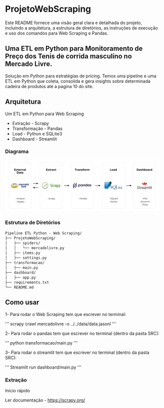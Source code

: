 # ProjetoWebScraping

Este README fornece uma visão geral clara e detalhada do projeto, incluindo a arquitetura, a estrutura de diretórios, as instruções de execução e uso dos comandos para Web Scraping e Pandas.

## Uma ETL em Python para Monitoramento de Preço dos Tenis de corrida masculino no Mercado Livre.

Solução em Python para estratégias de pricing.
Temos uma pipeline e uma ETL em Python que coleta, consolida e gera insights
sobre determinada cadeira de produtos até a pagina 10 do site. 

## Arquitetura
Um ETL em Python para Web Scraping

- Extração - Scrapy
- Transformação - Pandas
- Load - Python e SQLite3
- Dashboard - Streamlit 

### Diagrama

![arquitetura](/pics/diagrama.jpeg) 

### Estrutura de Diretórios
```plaintext
Pipeline ETL Python - Web Scraping/
├── ProjetoWebScraping/
│   ├── spiders/
│   │   └── mercadolivre.py
│   ├── items.py
│   ├── settings.py
├── transformacao/
│   ├── main.py
├── dashboard/
│   ├── app.py
├── requirements.txt
└── README.md 
```

## Como usar

1- Para rodar o Web Scraping tem que escrever no terminal:

'''
scrapy crawl mercadolivre -o ../../data/data.jasonl
'''

2- Para rodar o pandas tem que escrever no terminal (dentro da pasta SRC):

'''
python transformacao/main.py
'''

3- Para rodar o streamlit tem que escrever no terminal (dentro da pasta SRC):

'''
Streamlit run dashboard/main.py
'''

### Extração

Início rápido 

Ler documentação - https://scrapy.org/ 
